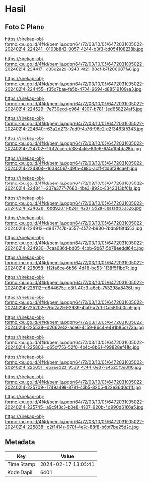 # Hasil

## Foto C Plano

https://sirekap-obj-formc.kpu.go.id/4f4d/pemilu/pdpr/64/72/03/10/05/6472031005022-20240214-224241--0103b843-0057-4244-b3f3-bd054108238b.jpg

https://sirekap-obj-formc.kpu.go.id/4f4d/pemilu/pdpr/64/72/03/10/05/6472031005022-20240214-224417--c33e2a2b-0243-4f21-80cf-b7f200687fa8.jpg

https://sirekap-obj-formc.kpu.go.id/4f4d/pemilu/pdpr/64/72/03/10/05/6472031005022-20240214-224455--f35c7bae-fe5b-4704-9694-d88519109ea3.jpg

https://sirekap-obj-formc.kpu.go.id/4f4d/pemilu/pdpr/64/72/03/10/05/6472031005022-20240214-224529--7e730edd-c964-4907-b781-2ed658224af5.jpg

https://sirekap-obj-formc.kpu.go.id/4f4d/pemilu/pdpr/64/72/03/10/05/6472031005022-20240214-224640--63a2d273-7dd9-4b76-96c2-e2f3463f5343.jpg

https://sirekap-obj-formc.kpu.go.id/4f4d/pemilu/pdpr/64/72/03/10/05/6472031005022-20240214-224702--1fbf2cce-cb38-4cb5-83e6-674c104da28b.jpg

https://sirekap-obj-formc.kpu.go.id/4f4d/pemilu/pdpr/64/72/03/10/05/6472031005022-20240214-224804--16384067-49fa-468c-acff-fdd6f39caef1.jpg

https://sirekap-obj-formc.kpu.go.id/4f4d/pemilu/pdpr/64/72/03/10/05/6472031005022-20240214-224841--237a377f-7680-4be3-892c-8342313bf61a.jpg

https://sirekap-obj-formc.kpu.go.id/4f4d/pemilu/pdpr/64/72/03/10/05/6472031005022-20240214-224828--6bd92071-b2e1-4281-952a-8ea1adb33826.jpg

https://sirekap-obj-formc.kpu.go.id/4f4d/pemilu/pdpr/64/72/03/10/05/6472031005022-20240214-224912--d947747b-6557-4572-b930-2bdb9f8fd553.jpg

https://sirekap-obj-formc.kpu.go.id/4f4d/pemilu/pdpr/64/72/03/10/05/6472031005022-20240214-224930--7caa686d-bd05-4cbb-9b67-5b78eeddf64c.jpg

https://sirekap-obj-formc.kpu.go.id/4f4d/pemilu/pdpr/64/72/03/10/05/6472031005022-20240214-225058--f12fa6ce-6b56-4d48-bc53-1138f5f1bc7c.jpg

https://sirekap-obj-formc.kpu.go.id/4f4d/pemilu/pdpr/64/72/03/10/05/6472031005022-20240214-225112--d844675e-e3ff-40c3-a6cb-753298a8436f.jpg

https://sirekap-obj-formc.kpu.go.id/4f4d/pemilu/pdpr/64/72/03/10/05/6472031005022-20240214-225202--76c2a256-2939-41a0-a2c1-f4c58f5b0cb9.jpg

https://sirekap-obj-formc.kpu.go.id/4f4d/pemilu/pdpr/64/72/03/10/05/6472031005022-20240214-225538--d2662e52-ace6-4c59-86c4-e491b85ce73a.jpg

https://sirekap-obj-formc.kpu.go.id/4f4d/pemilu/pdpr/64/72/03/10/05/6472031005022-20240214-225803--c65cf756-52f0-4b4c-8b61-499828ef41fc.jpg

https://sirekap-obj-formc.kpu.go.id/4f4d/pemilu/pdpr/64/72/03/10/05/6472031005022-20240214-225631--ebaee323-95d9-4744-8e87-e4525f3e6f10.jpg

https://sirekap-obj-formc.kpu.go.id/4f4d/pemilu/pdpr/64/72/03/10/05/6472031005022-20240214-225709--1749a498-8781-43b5-8205-822e36d0d11f.jpg

https://sirekap-obj-formc.kpu.go.id/4f4d/pemilu/pdpr/64/72/03/10/05/6472031005022-20240214-225745--a9c9f3c3-b0e8-4907-920b-4d990d6166a5.jpg

https://sirekap-obj-formc.kpu.go.id/4f4d/pemilu/pdpr/64/72/03/10/05/6472031005022-20240214-225838--c2f1414e-970f-4e7c-88f8-b6bf7be25d2c.jpg


## Metadata

| Key        | Value               |
| ---------- | ------------------- |
| Time Stamp | 2024-02-17 13:05:41 |
| Kode Dapil | 6401                |



